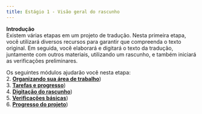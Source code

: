 ```yaml
---
title: Estágio 1 - Visão geral do rascunho
---
```

**Introdução**  
Existem várias etapas em um projeto de tradução. Nesta primeira etapa, você utilizará diversos recursos para garantir que compreenda o texto original. Em seguida, você elaborará e digitará o texto da tradução, juntamente com outros materiais, utilizando um rascunho, e também iniciará as verificações preliminares.

Os seguintes módulos ajudarão você nesta etapa:  
2. [**Organizando sua área de trabalho**](2.OD.md))  
3. [**Tarefas e progresso**](3.PP1.md))   
4. [**Digitação do rascunho**](4.KD.md))  
5. [**Verificações básicas**](5.BC1.md))  
6. [**Progresso do projeto**](6.PP2.md))